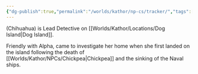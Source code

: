 ```yaml
---
{"dg-publish":true,"permalink":"/worlds/kathor/np-cs/tracker/","tags":["Kathor"]}
---
```


(Chihuahua) is Lead Detective on [[Worlds/Kathor/Locations/Dog Island\|Dog Island]].

Friendly with Alpha, came to investigate her home when she first landed  on the island following the death of [[Worlds/Kathor/NPCs/Chickpea\|Chickpea]] and the sinking of the Naval ships.

